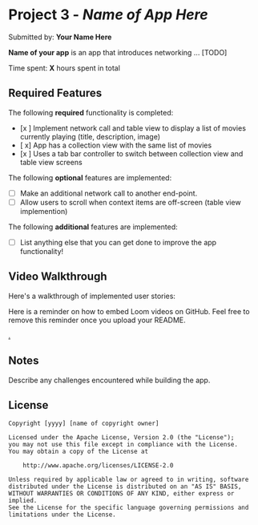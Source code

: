 
# Project 3 - *Name of App Here*

Submitted by: **Your Name Here**

**Name of your app** is an app that introduces networking ... [TODO] 

Time spent: **X** hours spent in total

## Required Features

The following **required** functionality is completed:

- [x ] Implement network call and table view to display a list of movies currently playing (title, description, image)
- [ x] App has a collection view with the same list of movies
- [x ] Uses a tab bar controller to switch between collection view and table view screens
 
The following **optional** features are implemented:

- [ ] Make an additional network call to another end-point.	
- [ ] Allow users to scroll when context items are off-screen (table view implemention)

The following **additional** features are implemented:

- [ ] List anything else that you can get done to improve the app functionality!

## Video Walkthrough

Here's a walkthrough of implemented user stories:

Here is a reminder on how to embed Loom videos on GitHub. Feel free to remove this reminder once you upload your README. 

[.](https://www.loom.com/share/ad4ee5eb1688414b94061fe42b1d0cbd?sid=d9da622c-2e48-4f0b-83d7-a7057ed0f2fd)

## Notes

Describe any challenges encountered while building the app.

## License

    Copyright [yyyy] [name of copyright owner]

    Licensed under the Apache License, Version 2.0 (the "License");
    you may not use this file except in compliance with the License.
    You may obtain a copy of the License at

        http://www.apache.org/licenses/LICENSE-2.0

    Unless required by applicable law or agreed to in writing, software
    distributed under the License is distributed on an "AS IS" BASIS,
    WITHOUT WARRANTIES OR CONDITIONS OF ANY KIND, either express or implied.
    See the License for the specific language governing permissions and
    limitations under the License.
